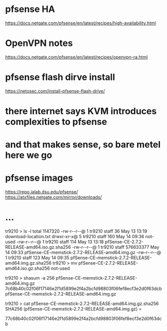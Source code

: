 
# pfsense HA
https://docs.netgate.com/pfsense/en/latest/recipes/high-availability.html

# OpenVPN notes
https://docs.netgate.com/pfsense/en/latest/recipes/openvpn-ra.html

# pfsense flash dirve install
https://netosec.com/install-pfsense-flash-drive/

# there internet says KVM introduces complexities to pfsense 
# and that makes sense, so bare metel here we go

# pfsense images
https://repo.ialab.dsu.edu/pfsense/
https://atxfiles.netgate.com/mirror/downloads/



# ...
tr9210 > ls -l
total 1147320
-rw-r--r--@ 1 tr9210  staff         36 May 13 13:19 download-location.txt
drwxr-xr-x@ 5 tr9210  staff        160 May 14 09:36 not-used
-rw-r--r--@ 1 tr9210  staff        114 May 13 13:18 pfSense-CE-2.7.2-RELEASE-amd64.iso.gz.sha256
-rw-r--r--@ 1 tr9210  staff  576633377 May 14 09:33 pfSense-CE-memstick-2.7.2-RELEASE-amd64.img.gz
-rw-r--r--@ 1 tr9210  staff        123 May 14 09:35 pfSense-CE-memstick-2.7.2-RELEASE-amd64.img.gz.sha256
tr9210 > mv pfSense-CE-2.7.2-RELEASE-amd64.iso.gz.sha256 not-used

tr9210 > shasum -a 256 pfSense-CE-memstick-2.7.2-RELEASE-amd64.img.gz
7c68b40c02f06f17146e2f1d5899e2f4a2bcfd98803f06fef8ecf3e2d0f63dcb  pfSense-CE-memstick-2.7.2-RELEASE-amd64.img.gz


tr9210 > cat pfSense-CE-memstick-2.7.2-RELEASE-amd64.img.gz.sha256
SHA256 (pfSense-CE-memstick-2.7.2-RELEASE-amd64.img.gz) = 

77c68b40c02f06f17146e2f1d5899e2f4a2bcfd98803f06fef8ecf3e2d0f63dcb


